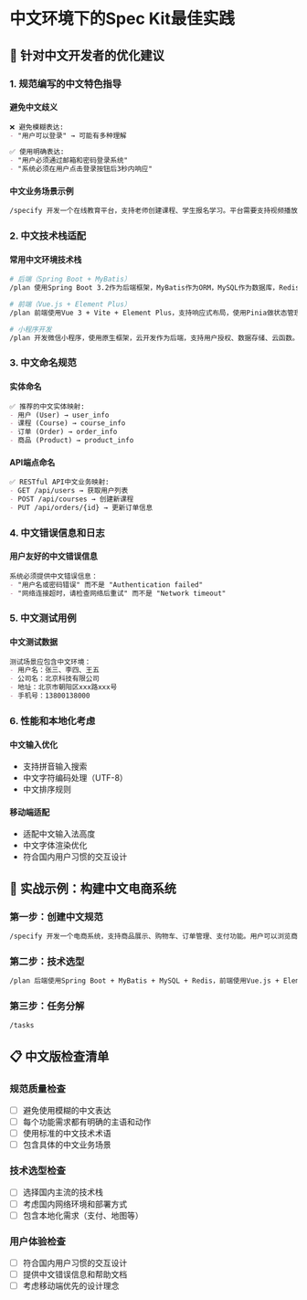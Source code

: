 # 中文环境下的Spec Kit最佳实践

## 🎯 针对中文开发者的优化建议

### 1. 规范编写的中文特色指导

#### 避免中文歧义
```markdown
❌ 避免模糊表达:
- "用户可以登录" → 可能有多种理解

✅ 使用明确表达:
- "用户必须通过邮箱和密码登录系统"
- "系统必须在用户点击登录按钮后3秒内响应"
```

#### 中文业务场景示例
```bash
/specify 开发一个在线教育平台，支持老师创建课程、学生报名学习。平台需要支持视频播放、作业提交、成绩管理等功能。初期支持100个老师，1000个学生同时在线使用。
```

### 2. 中文技术栈适配

#### 常用中文环境技术栈
```bash
# 后端（Spring Boot + MyBatis）
/plan 使用Spring Boot 3.2作为后端框架，MyBatis作为ORM，MySQL作为数据库，Redis作为缓存，使用Maven管理依赖。

# 前端（Vue.js + Element Plus）  
/plan 前端使用Vue 3 + Vite + Element Plus，支持响应式布局，使用Pinia做状态管理，Axios处理HTTP请求。

# 小程序开发
/plan 开发微信小程序，使用原生框架，云开发作为后端，支持用户授权、数据存储、云函数。
```

### 3. 中文命名规范

#### 实体命名
```markdown
✅ 推荐的中文实体映射:
- 用户 (User) → user_info
- 课程 (Course) → course_info  
- 订单 (Order) → order_info
- 商品 (Product) → product_info
```

#### API端点命名
```markdown
✅ RESTful API中文业务映射:
- GET /api/users → 获取用户列表
- POST /api/courses → 创建新课程
- PUT /api/orders/{id} → 更新订单信息
```

### 4. 中文错误信息和日志

#### 用户友好的中文错误信息
```markdown
系统必须提供中文错误信息：
- "用户名或密码错误" 而不是 "Authentication failed"
- "网络连接超时，请检查网络后重试" 而不是 "Network timeout"
```

### 5. 中文测试用例

#### 中文测试数据
```markdown
测试场景应包含中文环境：
- 用户名：张三、李四、王五
- 公司名：北京科技有限公司
- 地址：北京市朝阳区xxx路xxx号
- 手机号：13800138000
```

### 6. 性能和本地化考虑

#### 中文输入优化
- 支持拼音输入搜索
- 中文字符编码处理（UTF-8）
- 中文排序规则

#### 移动端适配
- 适配中文输入法高度
- 中文字体渲染优化
- 符合国内用户习惯的交互设计

## 🚀 实战示例：构建中文电商系统

### 第一步：创建中文规范
```bash
/specify 开发一个电商系统，支持商品展示、购物车、订单管理、支付功能。用户可以浏览商品、加入购物车、下单付款。商家可以管理商品、查看订单、处理发货。支持微信支付、支付宝支付。初期预计1000个商品，10000个用户。
```

### 第二步：技术选型
```bash  
/plan 后端使用Spring Boot + MyBatis + MySQL + Redis，前端使用Vue.js + Element Plus，移动端使用微信小程序。集成微信支付SDK和支付宝SDK。使用阿里云部署，支持高并发访问。
```

### 第三步：任务分解
```bash
/tasks
```

## 📋 中文版检查清单

### 规范质量检查
- [ ] 避免使用模糊的中文表达
- [ ] 每个功能需求都有明确的主语和动作
- [ ] 使用标准的中文技术术语
- [ ] 包含具体的中文业务场景

### 技术选型检查  
- [ ] 选择国内主流的技术栈
- [ ] 考虑国内网络环境和部署方式
- [ ] 包含本地化需求（支付、地图等）

### 用户体验检查
- [ ] 符合国内用户习惯的交互设计
- [ ] 提供中文错误信息和帮助文档
- [ ] 考虑移动端优先的设计理念

